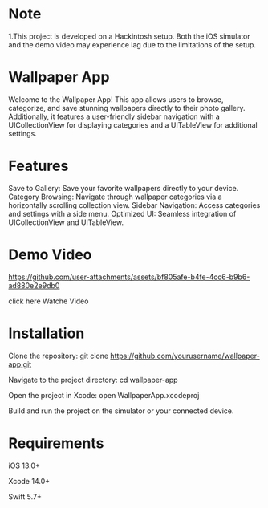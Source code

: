 # Note
1.This project is developed on a Hackintosh setup. Both the iOS simulator and the demo video may experience lag due to the limitations of the setup.

# Wallpaper App

Welcome to the Wallpaper App! This app allows users to browse, categorize, and save stunning wallpapers directly to their photo gallery. Additionally, it features a user-friendly sidebar navigation with a UICollectionView for displaying categories and a UITableView for additional settings.

# Features
Save to Gallery: Save your favorite wallpapers directly to your device.
Category Browsing: Navigate through wallpaper categories via a horizontally scrolling collection view.
Sidebar Navigation: Access categories and settings with a side menu.
Optimized UI: Seamless integration of UICollectionView and UITableView.

# Demo Video

https://github.com/user-attachments/assets/bf805afe-b4fe-4cc6-b9b6-ad880e2e9db0



click here Watche Video 

# Installation

Clone the repository: 
git clone https://github.com/yourusername/wallpaper-app.git

Navigate to the project directory:
cd wallpaper-app

Open the project in Xcode:
open WallpaperApp.xcodeproj

Build and run the project on the simulator or your connected device.

# Requirements

iOS 13.0+ 

Xcode 14.0+

Swift 5.7+

